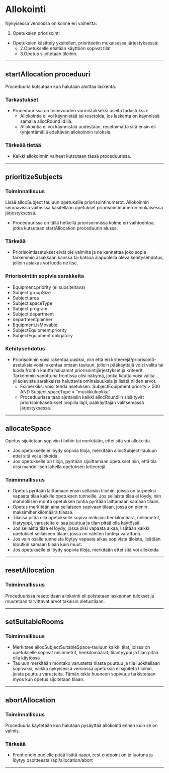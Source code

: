 # Allokointi

Nykyisessä versiossa on kolme eri vaiheitta:
1. Opetuksien priorisointi
- Opetuksien käsittely yksitellen, prioriteetin mukaisessa järjestyksessä:
    - 2.Opetukselle etsitään käyttöön sopivat tilat 
    - 3.Opetus sijoitetaan tiloihin.

---

## startAllocation proceduuri
Proceduuria kutsutaan kun halutaan aloittaa laskenta.
### Tarkastukset
- Proceduurissa on toimivuuden varmistukseksi useita tarkistuksia:
    - Allokointia ei voi käynnistää tai resetoida, jos laskenta on käynnissä samalla allocRound id:llä.
    - Allokointia ei voi käynnistää uudestaan, resetoimatta sitä ensin eli tyhjentämällä edeltävän allokoinnin tuloksia.

### Tärkeää tietää
- Kaikki allokoinnin vaiheet kutsutaan tässä proceduurissa.

---

## prioritizeSubjects
### Toiminnallisuus
Lisää allocSubject tauluun opetuksille priorisointinumerot. Allokoinnin seuraavissa vaiheissa käsitellään opetukset priorisointinumeron mukaisessa järjestyksessä.
- Proceduurissa on tällä hetkellä priorisoinnissa kolme eri vaihtoehtoa, jotka kutsutaan startAllocation proceduurin alussa.

### Tärkeää
- Priorisointiasetukset eivät ole valmiita ja ne kannattaa joko sopia tarkemmin asiakkaan kanssa tai katsoa alapuolella oleva kehitysehdotus, jolloin asiakas voi luoda ne itse.

### Priorisointiin sopivia sarakkeita
- Equipment.priority (ei suositeltava)
- Subject.groupSize
- Subject.area
- Subject.spaceType
- Subject.program
- Subject.department
- departmentplanner
- Equipment.isMovable
- SubjectEquipment.priority
- SubjectEquipment.obligatory

### Kehitysehdotus
- Priorisoinnin voisi rakentaa uusiksi, niin että eri kriteerejä/priorisointi-asetuksia voisi rakentaa omaan tauluun, jolloin pääkäyttäjä voisi valita tai luoda frontin kautta haluamat priorisointijärjestykset ja kriteerit. Tarkemmin sanottuna frontissa olisi näkymä, jonka kautta voisi valita ylläolevista sarakkeista haluttavia ominaisuuksia ja lisätä niiden arvot.
    - Esimerkiksi voisi tehdä asetuksen: SubjectEquipment.priority > 500 AND Subject.spaceType = "musiikkiluokka".
    - Proceduurissa taas ajettaisiin kaikki allocRoundiin sisältyvät priorisointiasetukset loopilla läpi, pääkäyttäjän valitsemassa järjestyksessä.

---

## allocateSpace
Opetus sijoitetaan sopiviin tiloihin tai merkitään, ettei sitä voi allokoida.
- Jos opetukselle ei löydy sopivia tiloja, merkitään allocSubject-tauluun ettei sitä voi allokoida.
- Jos opetukselle on tiloja, pyritään sijoittamaan opetukset niin, että tila olisi mahdollisen lähellä opetuksen kriteerejä.

### Toiminnallisuus
- Opetus pyritään laittamaan ensin sellaisiin tiloihin, joissa on tarpeeksi vapaata tilaa kaikille opetuksen tunneille. Jos sellaista tilaa ei löydy, niin mahdollisen monta opetuksen tuntia pyritään laittamaan samaan tilaan.
- Opetus merkitään aina sellaiseen sopivaan tilaan, jossa on pienin maksimihenkilömäärä tilassa.
- Tilassa pitää olla opetukselle sopiva maksimi henkilömäärä, neliömetrit, tilatyyppi, varusteita ei saa puuttua ja tilan pitää olla käytössä.
- Jos sellaista tilaa ei löydy, jossa olisi vapaata aikaa, lisätään kaikki opetukset sellaiseen tilaan, jossa on vähiten tunteja varattuna.
- Jos vain osalle tunneista löytyy vapaata aikaa sopivista tiloista, lisätään loputkin samaan tilaan kuin muut.
- Jos opetukselle ei löydy sopivia tiloja, merkitään ettei sitä voi allokoida

---

## resetAllocation
### Toiminnallisuus
Proceduurissa resetoidaan allokointi eli poistetaan laskennan tulokset ja muutetaan tarvittavat arvot takaisin oletustilaan.

---

## setSuitableRooms
### Toiminnallisuus 
- Merkitsee allocSubjectSuitableSpace-tauluun kaikki tilat, joissa on opetukselle sopivat neliömetrit, henkilömäärät, tilantyyppi ja tilan pitää olla käytössä
- Tauluun merkitään montako varustetta tilasta puuttuu ja tila luokitellaan sopivaksi, vaikka nykyisessä versiossa opetuksia ei sijoiteta tiloihin, joista puuttuu varusteita. Tämän takia huoneen sopivuus tarkistetaan myös kun opetus sijoitetaan tilaan.

---

## abortAllocation
### Toiminnallisuus

Proceduuria käytetään kun halutaan pysäyttää allokointi ennen kuin se on valmis.

### Tärkeää
- Front endin puolelle pitää lisätä nappi, rest endpoint on jo luotuna ja löytyy osoitteesta /api/allocation/abort 

---